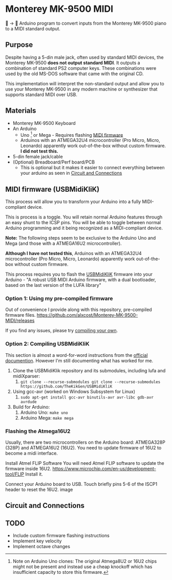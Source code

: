 # Monterey MK-9500 MIDI
🎹 -> 🎼 Arduino program to convert inputs from the Monterey MK-9500 piano to a MIDI standard output. 

## Purpose
Despite having a 5-din male jack, often used by standard MIDI devices, the Monterey MK-9500 **does not output standard MIDI**. It outputs a combination of standard PS2 computer keys. These combinations were used by the old MS-DOS software that came with the original CD.

This implementation will interpret the non-standard output and allow you to use your Monterey MK-9500 in any modern machine or synthesizer that supports standard MIDI over USB.


## Materials
- Monterey MK-9500 Keyboard
- An Arduino
    - Uno [^1] or Mega - Requires flashing [MIDI firmware](#the-midi-firmware-usbmidiklik)
    - Arduinos with an ATMEGA32U4 microcontroller (Pro Micro, Micro, Leonardo) apparently work out-of-the-box without custom firmware. **I did not test this.**
- 5-din female jack/cable
- (Optional) Breadboard/Perf board/PCB
  - This is optional but it makes it easier to connect everything between your arduino as seen in [Circuit and Connections](#circuit-and-connections)

[^1]: Note on Arduino Uno clones: The original Atmega8U2 or 16U2 chips might not be present and instead use a cheap knockoff which has insufficient capacity to store this firmware.

## MIDI firmware (USBMidiKliK)
This process will allow you to transform your Arduino into a fully MIDI-compliant device. 

This is process is a toggle. You will retain normal Arduino features through an easy shunt to the ICSP pins. You will be able to toggle between normal Arduino programming and it being recognized as a MIDI-compliant device.

**Note:** The following steps seem to be exclusive to the Arduino Uno and Mega (and those with a ATMEGA16U2 microcontroller). 

**Although I have not tested this**, Arduinos with an ATMEGA32U4 microcontroller (Pro Micro, Micro, Leonardo) apparently work out-of-the-box without custom firmware.


This process requires you to flash the [USBMidiKliK](https://github.com/TheKikGen/USBMidiKliK) firmware into your Arduino - "A robust USB MIDI Arduino firmware, with a dual bootloader, based on the last version of the LUFA library"

### Option 1: Using my pre-compiled firmware
Out of convenience I provide along with this repository, pre-compiled firmware files.
https://github.com/alxcost/Monterey-MK-9500-MIDI/releases

If you find any issues, please try [compiling your own](#compiling-usbmidiklik).

### Option 2: Compiling USBMidiKliK
This section is almost a word-for-word instructions from the [official documention](https://github.com/TheKikGen/USBMidiKliK/tree/409fb99691630ee7a0cee8a2307253d8f55b18cd?tab=readme-ov-file#how-to-compile-the-firmware).
However I'm still documenting what has worked for me.

1. Clone the USBMidiKlik repository and its submodules, including lufa and midiXparser:
    1. `git clone --recurse-submodules git clone --recurse-submodules https://github.com/TheKikGen/USBMidiKliK`
2. Using gcc-avr (worked on Windows Subsystem for Linux)
    1. `sudo apt-get install gcc-avr binutils-avr avr-libc gdb-avr avrdude`
3. Build for Arduino:
    1. Arduino Uno: `make uno`
    2. Arduino Mega: `make mega`

### Flashing the Atmega16U2
Usually, there are two microcontrollers on the Arduino board: ATMEGA328P (328P) and ATMEGA16U2 (16U2). You need to update firmware of 16U2 to become a midi interface.

Install Atmel FLIP Software You will need Atmel FLIP software to update the firmware inside 16U2. https://www.microchip.com/en-us/development-tool/FLIP Install it.

Connect your Arduino board to USB. Touch briefly pins 5-6 of the ISCP1 header to reset the 16U2. image

## Circuit and Connections




## TODO
- Include custom firmware flashing instructions
- Implement key velocity 
- Implement octave changes
